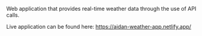 Web application that provides real-time weather data through the use of API calls.

Live application can be found here:
https://aidan-weather-app.netlify.app/
